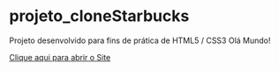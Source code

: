 # projeto_cloneStarbucks
 Projeto desenvolvido para fins de prática de HTML5 / CSS3
 Olá Mundo!

 <a href="https://alexkd2.github.io/projeto_cloneStarbucks/index_star">Clique aqui para abrir o Site</a>
